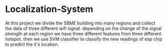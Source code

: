 # Localization-System
At this project we divide the SBME building into many regions and collect the data of three different wifi signal.
depending on the change of the signal strength at each region we have three different features from three different hotspot.
then we use SVM classifier to classify the new readings of esp chip to predict the it's location.
 
